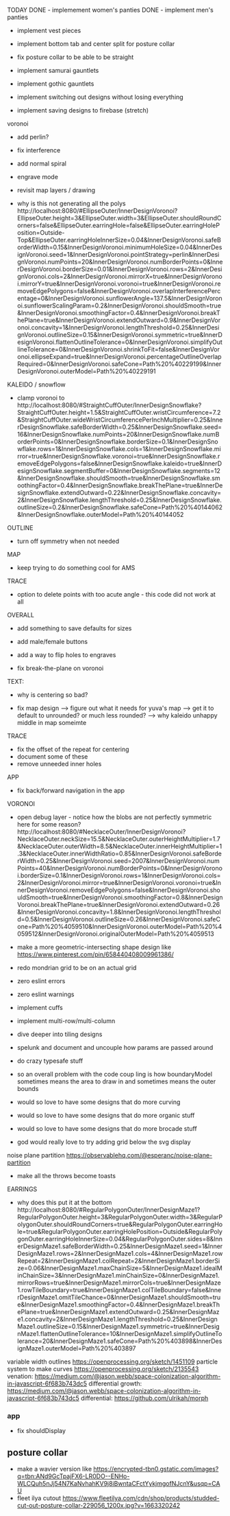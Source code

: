 TODAY
DONE - implemement women's panties
DONE - implement men's panties
- implement vest pieces
- implement bottom tab and center split for posture collar
- fix posture collar to be able to be straight
- implement samurai gauntlets
- implement gothic gauntlets

- implement switching out designs without losing everything
- implement saving designs to firebase (stretch)


voronoi
- add perlin?
- fix interference
- add normal spiral

- engrave mode
- revisit map layers / drawing

- why is this not generating all the polys http://localhost:8080/#EllipseOuter/InnerDesignVoronoi?EllipseOuter.height=3&EllipseOuter.width=3&EllipseOuter.shouldRoundCorners=false&EllipseOuter.earringHole=false&EllipseOuter.earringHolePosition=Outside-Top&EllipseOuter.earringHoleInnerSize=0.04&InnerDesignVoronoi.safeBorderWidth=0.15&InnerDesignVoronoi.minimumHoleSize=0.04&InnerDesignVoronoi.seed=1&InnerDesignVoronoi.pointStrategy=perlin&InnerDesignVoronoi.numPoints=20&InnerDesignVoronoi.numBorderPoints=0&InnerDesignVoronoi.borderSize=0.01&InnerDesignVoronoi.rows=2&InnerDesignVoronoi.cols=2&InnerDesignVoronoi.mirrorX=true&InnerDesignVoronoi.mirrorY=true&InnerDesignVoronoi.voronoi=true&InnerDesignVoronoi.removeEdgePolygons=false&InnerDesignVoronoi.overlapInterferencePercentage=0&InnerDesignVoronoi.sunflowerAngle=137.5&InnerDesignVoronoi.sunflowerScalingParam=0.2&InnerDesignVoronoi.shouldSmooth=true&InnerDesignVoronoi.smoothingFactor=0.4&InnerDesignVoronoi.breakThePlane=true&InnerDesignVoronoi.extendOutward=0.9&InnerDesignVoronoi.concavity=1&InnerDesignVoronoi.lengthThreshold=0.25&InnerDesignVoronoi.outlineSize=0.15&InnerDesignVoronoi.symmetric=true&InnerDesignVoronoi.flattenOutlineTolerance=0&InnerDesignVoronoi.simplifyOutlineTolerance=0&InnerDesignVoronoi.shrinkToFit=false&InnerDesignVoronoi.ellipseExpand=true&InnerDesignVoronoi.percentageOutlineOverlapRequired=0&InnerDesignVoronoi.safeCone=Path%20%40229199&InnerDesignVoronoi.outerModel=Path%20%40229191


KALEIDO / snowflow
- clamp voronoi to http://localhost:8080/#StraightCuffOuter/InnerDesignSnowflake?StraightCuffOuter.height=1.5&StraightCuffOuter.wristCircumference=7.2&StraightCuffOuter.wideWristCircumferencePerInchMultiplier=0.25&InnerDesignSnowflake.safeBorderWidth=0.25&InnerDesignSnowflake.seed=16&InnerDesignSnowflake.numPoints=20&InnerDesignSnowflake.numBorderPoints=0&InnerDesignSnowflake.borderSize=0.1&InnerDesignSnowflake.rows=1&InnerDesignSnowflake.cols=1&InnerDesignSnowflake.mirror=true&InnerDesignSnowflake.voronoi=true&InnerDesignSnowflake.removeEdgePolygons=false&InnerDesignSnowflake.kaleido=true&InnerDesignSnowflake.segmentBuffer=0&InnerDesignSnowflake.segments=12&InnerDesignSnowflake.shouldSmooth=true&InnerDesignSnowflake.smoothingFactor=0.4&InnerDesignSnowflake.breakThePlane=true&InnerDesignSnowflake.extendOutward=0.22&InnerDesignSnowflake.concavity=2&InnerDesignSnowflake.lengthThreshold=0.25&InnerDesignSnowflake.outlineSize=0.2&InnerDesignSnowflake.safeCone=Path%20%40144062&InnerDesignSnowflake.outerModel=Path%20%40144052

OUTLINE
- turn off symmetry when not needed

MAP
- keep trying to do something cool for AMS

TRACE
- option to delete points with too acute angle - this code did not work at all

OVERALL
- add something to save defaults for sizes
- add male/female buttons

- add a way to flip holes to engraves

- fix break-the-plane on voronoi

TEXT:
- why is centering so bad?

- fix map design
--> figure out what it needs for yuva's map
--> get it to default to unrounded? or much less rounded?
--> why kaleido unhappy middle in map someimte

TRACE
- fix the offset of the repeat for centering
- document some of these
- remove unneeded inner holes


APP
- fix back/forward navigation in the app

VORONOI
- open debug layer - notice how the blobs are not perfectly symmetric here for some reason? http://localhost:8080/#NecklaceOuter/InnerDesignVoronoi?NecklaceOuter.neckSize=15.5&NecklaceOuter.outerHeightMultiplier=1.7&NecklaceOuter.outerWidth=8.5&NecklaceOuter.innerHeightMultiplier=1.3&NecklaceOuter.innerWidthRatio=0.85&InnerDesignVoronoi.safeBorderWidth=0.25&InnerDesignVoronoi.seed=2007&InnerDesignVoronoi.numPoints=40&InnerDesignVoronoi.numBorderPoints=0&InnerDesignVoronoi.borderSize=0.1&InnerDesignVoronoi.rows=1&InnerDesignVoronoi.cols=2&InnerDesignVoronoi.mirror=true&InnerDesignVoronoi.voronoi=true&InnerDesignVoronoi.removeEdgePolygons=false&InnerDesignVoronoi.shouldSmooth=true&InnerDesignVoronoi.smoothingFactor=0.8&InnerDesignVoronoi.breakThePlane=true&InnerDesignVoronoi.extendOutward=0.26&InnerDesignVoronoi.concavity=1.8&InnerDesignVoronoi.lengthThreshold=0.5&InnerDesignVoronoi.outlineSize=0.26&InnerDesignVoronoi.safeCone=Path%20%4059510&InnerDesignVoronoi.outerModel=Path%20%4059512&InnerDesignVoronoi.originalOuterModel=Path%20%4059513

- make a more geometric-intersecting shape design like https://www.pinterest.com/pin/658440408009961386/


- redo mondrian grid to be on an actual grid

- zero eslint errors
- zero eslint warnings

- implement cuffs
- implement multi-row/multi-column
- dive deeper into tiling designs

- spelunk and document and uncouple how params are passed around

- do crazy typesafe stuff

- so an overall problem with the code coup ling is how boundaryModel sometimes means the area to draw in and sometimes means the outer bounds

- would so love to have some designs that do more curving
- would so love to have some designs that do more organic stuff
- would so love to have some designs that do more brocade stuff


- god would really love to try adding grid below the svg display

noise plane partition https://observablehq.com/@esperanc/noise-plane-partition

- make all the throws become toasts


EARRINGS
- why does this put it at the bottom http://localhost:8080/#RegularPolygonOuter/InnerDesignMaze1?RegularPolygonOuter.height=3&RegularPolygonOuter.width=3&RegularPolygonOuter.shouldRoundCorners=true&RegularPolygonOuter.earringHole=true&RegularPolygonOuter.earringHolePosition=Outside&RegularPolygonOuter.earringHoleInnerSize=0.04&RegularPolygonOuter.sides=8&InnerDesignMaze1.safeBorderWidth=0.25&InnerDesignMaze1.seed=1&InnerDesignMaze1.rows=2&InnerDesignMaze1.cols=4&InnerDesignMaze1.rowRepeat=2&InnerDesignMaze1.colRepeat=2&InnerDesignMaze1.borderSize=0.06&InnerDesignMaze1.maxChainSize=5&InnerDesignMaze1.idealMinChainSize=3&InnerDesignMaze1.minChainSize=0&InnerDesignMaze1.mirrorRows=true&InnerDesignMaze1.mirrorCols=true&InnerDesignMaze1.rowTileBoundary=true&InnerDesignMaze1.colTileBoundary=false&InnerDesignMaze1.omitTileChance=0&InnerDesignMaze1.shouldSmooth=true&InnerDesignMaze1.smoothingFactor=0.4&InnerDesignMaze1.breakThePlane=true&InnerDesignMaze1.extendOutward=0.25&InnerDesignMaze1.concavity=2&InnerDesignMaze1.lengthThreshold=0.25&InnerDesignMaze1.outlineSize=0.15&InnerDesignMaze1.symmetric=true&InnerDesignMaze1.flattenOutlineTolerance=10&InnerDesignMaze1.simplifyOutlineTolerance=20&InnerDesignMaze1.safeCone=Path%20%403898&InnerDesignMaze1.outerModel=Path%20%403897


variable width outlines https://openprocessing.org/sketch/1451109
particle system to make curves https://openprocessing.org/sketch/2135543
venation: https://medium.com/@jason.webb/space-colonization-algorithm-in-javascript-6f683b743dc5
differential growth: https://medium.com/@jason.webb/space-colonization-algorithm-in-javascript-6f683b743dc5
differential: https://github.com/ulrikah/morph

### app
- fix shouldDisplay

## posture collar
- make a wavier version like https://encrypted-tbn0.gstatic.com/images?q=tbn:ANd9GcTpajFX6-LR0DO--ENHo-WLCQuh5nJj54N7KaNvhahKV9j8iBwntaCFctYykjmgofNJcnY&usqp=CAU
- fleet ilya cutout https://www.fleetilya.com/cdn/shop/products/studded-cut-out-posture-collar-229056_1200x.jpg?v=1663320242